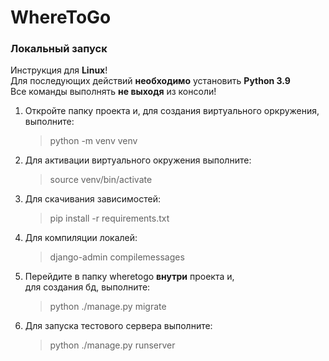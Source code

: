 # WhereToGo

### Локальный запуск

Инструкция для **Linux**!  
Для последующих действий **необходимо** установить **Python 3.9**  
Все команды выполнять **не выходя** из консоли!

1. Откройте папку проекта и, для создания виртуального оркружения, выполните:

	> python -m venv venv

2. Для активации виртуального окружения выполните:

	> source venv/bin/activate


3. Для скачивания зависимостей:

	> pip install -r requirements.txt

4. Для компиляции локалей:

	> django-admin compilemessages

5. Перейдите в папку wheretogo **внутри** проекта и,  
   для создания бд, выполните:

	> python ./manage.py migrate

6. Для запуска тестового сервера выполните:

	> python ./manage.py runserver
